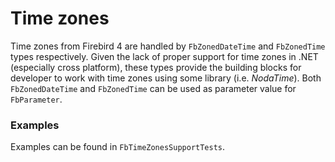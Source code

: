 # Time zones

Time zones from Firebird 4 are handled by `FbZonedDateTime` and `FbZonedTime` types respectively. Given the lack of proper support for time zones in .NET (especially cross platform), these types provide the building blocks for developer to work with time zones using some library (i.e. _NodaTime_). Both `FbZonedDateTime` and `FbZonedTime` can be used as parameter value for `FbParameter`.

### Examples

Examples can be found in `FbTimeZonesSupportTests`.